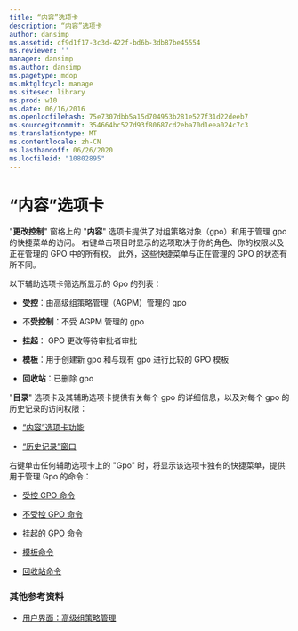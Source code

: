 ```yaml
---
title: “内容”选项卡
description: “内容”选项卡
author: dansimp
ms.assetid: cf9d1f17-3c3d-422f-bd6b-3db87be45554
ms.reviewer: ''
manager: dansimp
ms.author: dansimp
ms.pagetype: mdop
ms.mktglfcycl: manage
ms.sitesec: library
ms.prod: w10
ms.date: 06/16/2016
ms.openlocfilehash: 75e7307dbb5a15d704953b281e527f31d22deeb7
ms.sourcegitcommit: 354664bc527d93f80687cd2eba70d1eea024c7c3
ms.translationtype: MT
ms.contentlocale: zh-CN
ms.lasthandoff: 06/26/2020
ms.locfileid: "10802895"
---
```

# “内容”选项卡


"**更改控制**" 窗格上的 "**内容**" 选项卡提供了对组策略对象（gpo）和用于管理 gpo 的快捷菜单的访问。 右键单击项目时显示的选项取决于你的角色、你的权限以及正在管理的 GPO 中的所有权。 此外，这些快捷菜单与正在管理的 GPO 的状态有所不同。

以下辅助选项卡筛选所显示的 Gpo 的列表：

-   **受控**：由高级组策略管理（AGPM）管理的 gpo

-   不**受控制**：不受 AGPM 管理的 gpo

-   **挂起**： GPO 更改等待审批者审批

-   **模板**：用于创建新 gpo 和与现有 gpo 进行比较的 GPO 模板

-   **回收站**：已删除 gpo

"**目录**" 选项卡及其辅助选项卡提供有关每个 gpo 的详细信息，以及对每个 gpo 的历史记录的访问权限：

-   [“内容”选项卡功能](contents-tab-features-agpm40.md)

-   [“历史记录”窗口](history-window-agpm40.md)

右键单击任何辅助选项卡上的 "Gpo" 时，将显示该选项卡独有的快捷菜单，提供用于管理 Gpo 的命令：

-   [受控 GPO 命令](controlled-gpo-commands-agpm40.md)

-   [不受控 GPO 命令](uncontrolled-gpo-commands-agpm40.md)

-   [挂起的 GPO 命令](pending-gpo-commands-agpm40.md)

-   [模板命令](template-commands-agpm40.md)

-   [回收站命令](recycle-bin-commands-agpm40.md)

### 其他参考资料

-   [用户界面：高级组策略管理](user-interface-advanced-group-policy-management-agpm40.md)

 

 





